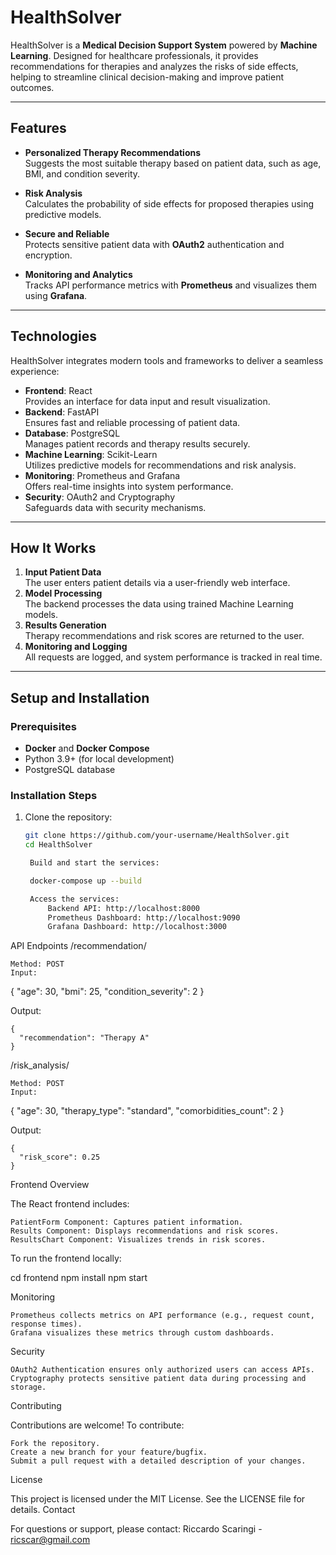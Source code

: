 # HealthSolver

HealthSolver is a **Medical Decision Support System** powered by **Machine Learning**. Designed for healthcare professionals, it provides recommendations for therapies and analyzes the risks of side effects, helping to streamline clinical decision-making and improve patient outcomes.

---

## **Features**
- **Personalized Therapy Recommendations**  
  Suggests the most suitable therapy based on patient data, such as age, BMI, and condition severity.
  
- **Risk Analysis**  
  Calculates the probability of side effects for proposed therapies using predictive models.

- **Secure and Reliable**  
  Protects sensitive patient data with **OAuth2** authentication and encryption.

- **Monitoring and Analytics**  
  Tracks API performance metrics with **Prometheus** and visualizes them using **Grafana**.

---

## **Technologies**
HealthSolver integrates modern tools and frameworks to deliver a seamless experience:
- **Frontend**: React  
  Provides an interface for data input and result visualization.
- **Backend**: FastAPI  
  Ensures fast and reliable processing of patient data.
- **Database**: PostgreSQL  
  Manages patient records and therapy results securely.
- **Machine Learning**: Scikit-Learn  
  Utilizes predictive models for recommendations and risk analysis.
- **Monitoring**: Prometheus and Grafana  
  Offers real-time insights into system performance.
- **Security**: OAuth2 and Cryptography  
  Safeguards data with security mechanisms.

---

## **How It Works**
1. **Input Patient Data**  
   The user enters patient details via a user-friendly web interface.
2. **Model Processing**  
   The backend processes the data using trained Machine Learning models.
3. **Results Generation**  
   Therapy recommendations and risk scores are returned to the user.
4. **Monitoring and Logging**  
   All requests are logged, and system performance is tracked in real time.

---

## **Setup and Installation**

### Prerequisites
- **Docker** and **Docker Compose**
- Python 3.9+ (for local development)
- PostgreSQL database

### Installation Steps
1. Clone the repository:
   ```bash
   git clone https://github.com/your-username/HealthSolver.git
   cd HealthSolver

    Build and start the services:

    docker-compose up --build

    Access the services:
        Backend API: http://localhost:8000
        Prometheus Dashboard: http://localhost:9090
        Grafana Dashboard: http://localhost:3000

API Endpoints
/recommendation/

    Method: POST
    Input:

{
  "age": 30,
  "bmi": 25,
  "condition_severity": 2
}

Output:

    {
      "recommendation": "Therapy A"
    }

/risk_analysis/

    Method: POST
    Input:

{
  "age": 30,
  "therapy_type": "standard",
  "comorbidities_count": 2
}

Output:

    {
      "risk_score": 0.25
    }

Frontend Overview

The React frontend includes:

    PatientForm Component: Captures patient information.
    Results Component: Displays recommendations and risk scores.
    ResultsChart Component: Visualizes trends in risk scores.

To run the frontend locally:

cd frontend
npm install
npm start

Monitoring

    Prometheus collects metrics on API performance (e.g., request count, response times).
    Grafana visualizes these metrics through custom dashboards.

Security

    OAuth2 Authentication ensures only authorized users can access APIs.
    Cryptography protects sensitive patient data during processing and storage.

Contributing

Contributions are welcome! To contribute:

    Fork the repository.
    Create a new branch for your feature/bugfix.
    Submit a pull request with a detailed description of your changes.

License

This project is licensed under the MIT License. See the LICENSE file for details.
Contact

For questions or support, please contact:
Riccardo Scaringi - ricscar@gmail.com
